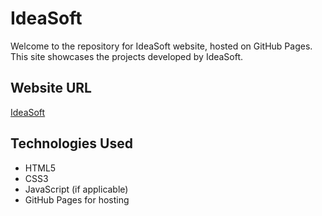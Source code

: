# IdeaSoft

Welcome to the repository for IdeaSoft website, hosted on GitHub Pages. This site showcases the projects developed by IdeaSoft.

## Website URL

[IdeaSoft](https://ideasofthub.github.io/)
## Technologies Used

- HTML5
- CSS3
- JavaScript (if applicable)
- GitHub Pages for hosting
